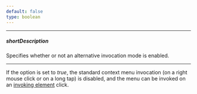 ```yaml
---
default: false
type: boolean
---
```

---
##### shortDescription
Specifies whether or not an alternative invocation mode is enabled.

---
If the option is set to *true*, the standard context menu invocation (on a right mouse click or on a long tap) is disabled, and the menu can be invoked on an [invoking element](/api-reference/10%20UI%20Widgets/dxContextMenu/1%20Configuration/alternativeInvocationMode/invokingElement.md '/Documentation/ApiReference/UI_Widgets/dxContextMenu/Configuration/alternativeInvocationMode/#invokingElement') click.